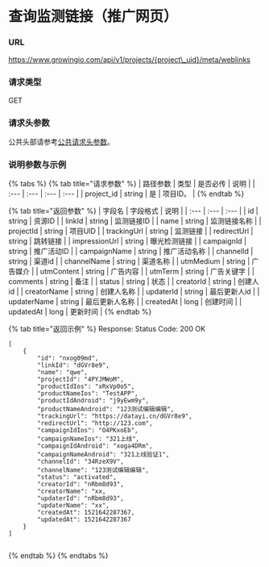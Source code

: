 # 查询监测链接（推广网页）

### URL

https://www.growingio.com/api/v1/projects/{project\_uid}/meta/weblinks

### 请求类型

GET

### 请求头参数

公共头部请参考[公共请求头参数](../../authenticate.md)。

### 说明参数与示例

{% tabs %}
{% tab title="请求参数" %}
| 路径参数 | 类型 | 是否必传 | 说明 |
| :--- | :--- | :--- | :--- |
| project\_id | string | 是 | 项目ID。 |
{% endtab %}

{% tab title="返回参数" %}
| 字段名 | 字段格式 | 说明 |
| :--- | :--- | :--- |
| id | string | 资源ID |
| linkId | string | 监测链接ID |
| name | string | 监测链接名称 |
| projectId | string | 项目UID |
| trackingUrl | string | 监测链接 |
| redirectUrl | string | 跳转链接 |
| impressionUrl | string | 曝光检测链接 |
| campaignId | string | 推广活动ID |
| campaignName | string | 推广活动名称 |
| channelId | string | 渠道id |
| channelName | string | 渠道名称 |
| utmMedium | string | 广告媒介 |
| utmContent | string | 广告内容 |
| utmTerm | string | 广告关键字 |
| comments | string | 备注 |
| status | string | 状态 |
| creatorId | string | 创建人id |
| creatorName | string | 创建人名称 |
| updaterId | string | 最后更新人id |
| updaterName | string | 最后更新人名称 |
| createdAt | long | 创建时间 |
| updatedAt | long | 更新时间 |
{% endtab %}

{% tab title="返回示例" %}
Response: Status Code: 200 OK

```text
[
    {
        "id": "nxog09md",
        "linkId": "dGVr8e9",
        "name": "qwe",
        "projectId": "4PYJMWoM",
        "productIdIos": "xRxVp0o5",
        "productNameIos": "TestAPP",
        "productIdAndroid": "j9yEwm9y",
        "productNameAndroid": "123测试编辑编辑",
        "trackingUrl": "https://datayi.cn/dGVr8e9",
        "redirectUrl": "http://123.com",
        "campaignIdIos": "O4PKxoEb",
        "campaignNameIos": "321上线",
        "campaignIdAndroid": "xoga4DRm",
        "campaignNameAndroid": "321上线验证1",
        "channelId": "34RzeX9V",
        "channelName": "123测试编辑编辑",
        "status": "activated",
        "creatorId": "nRbm8d93",
        "creatorName": "xx,
        "updaterId": "nRbm8d93",
        "updaterName": "xx",
        "createdAt": 1521642287367,
        "updatedAt": 1521642287367
    }
]


```
{% endtab %}
{% endtabs %}



